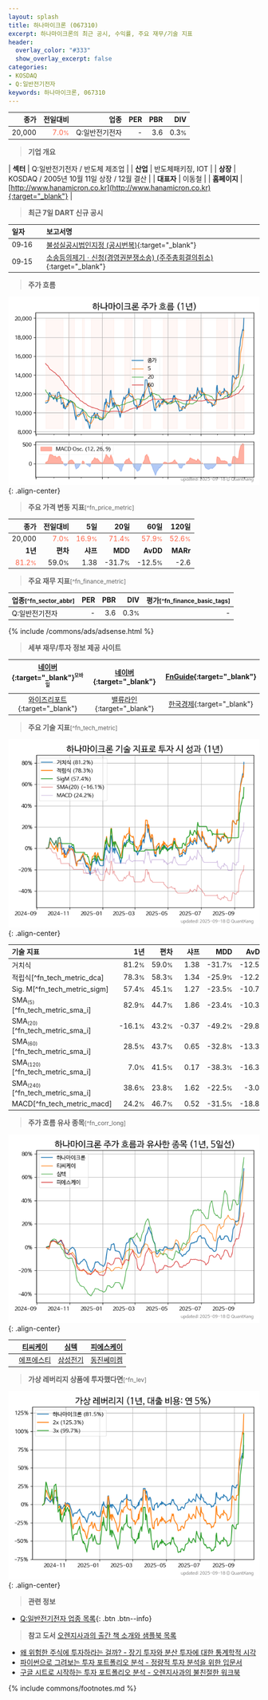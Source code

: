 ```yaml
---
layout: splash
title: 하나마이크론 (067310)
excerpt: 하나마이크론의 최근 공시, 수익률, 주요 재무/기술 지표
header:
  overlay_color: "#333"
  show_overlay_excerpt: false
categories:
- KOSDAQ
- Q:일반전기전자
keywords: 하나마이크론, 067310
---
```


| **종가** | **전일대비** | **업종** | **PER** | **PBR** | **DIV** |
| -------: | -----------: | -------: | ------: | ------: | ------: |
| 20,000 | <span style="color: tomato">7.0<small>%</small></span> | Q:일반전기전자 | - | 3.6 | 0.3<small>%</small> |

<!-- more -->


> **기업 개요**<a id="company"></a>

| <span style="white-space:nowrap;">**섹터**</span> | Q:일반전기전자 / 반도체 제조업 |
| <span style="white-space:nowrap;">**산업**</span> | 반도체패키징, IOT |
| <span style="white-space:nowrap;">**상장**</span> | KOSDAQ / 2005년 10월 11일 상장 / 12월 결산 |
| <span style="white-space:nowrap;">**대표자**</span> | 이동철 |
| <span style="white-space:nowrap;">**홈페이지**</span> | [http://www.hanamicron.co.kr](http://www.hanamicron.co.kr){:target="_blank"} |


> **최근 7일 DART 신규 공시**<a id="dart"></a>

| **일자** |      | **보고서명** |
| :------- | :--- | :----------- |
| 09&#x2011;16 | | [불성실공시법인지정              (공시번복)](https://dart.fss.or.kr/dsaf001/main.do?rcpNo=20250916900459){:target="_blank"} |
| 09&#x2011;15 | | [소송등의제기ㆍ신청(경영권분쟁소송)              (주주총회결의취소)](https://dart.fss.or.kr/dsaf001/main.do?rcpNo=20250915900551){:target="_blank"} |


> **주가 흐름**<a id="price"></a>

![067310](/stock/images/067310.png){: .align-center}


> **주요 가격 변동 지표**<small>[^fn_price_metric]</small>

| **종가** | **전일대비** | **5일** | **20일** | **60일** | **120일** |
| -------: | -----------: | ------: | -------: | -------: | --------: |
| 20,000 | <span style="color: tomato">7.0<small>%</small></span> | <span style="color: tomato">16.9<small>%</small></span> | <span style="color: tomato">71.4<small>%</small></span> | <span style="color: tomato">57.9<small>%</small></span> | <span style="color: tomato">52.6<small>%</small></span> |
| **1년** | **편차** | **샤프** | **MDD** | **AvDD** | **MARr** |
| <span style="color: tomato">81.2<small>%</small></span> | 59.0<small>%</small> | 1.38 | -31.7<small>%</small> | -12.5<small>%</small> | -2.6 |


> **주요 재무 지표**<small>[^fn_finance_metric]</small>

| **업종**<small>[^fn_sector_abbr]</small> | **PER** | **PBR** | **DIV** | **평가**<small>[^fn_finance_basic_tags]</small> |
| :--------------------------------------- | ------: | ------: | ------: | ----------------------------------------------: |
| Q:일반전기전자 | - | 3.6 | 0.3<small>%</small> | - |



{% include /commons/ads/adsense.html %}

> **세부 재무/투자 정보 제공 사이트**

| [네이버](https://m.stock.naver.com/domestic/stock/067310/finance/summary){:target="_blank"}<sup><small>모바일</small></sup> | [네이버](https://finance.naver.com/item/coinfo.naver?code=067310){:target="_blank"} | [FnGuide](https://comp.fnguide.com/SVO2/ASP/SVD_Invest.asp?gicode=A067310&MenuYn=Y){:target="_blank"} |
| :---: | :---: | :---: |
| [와이즈리포트](https://comp.wisereport.co.kr/company/c1040001.aspx?cmp_cd=067310){:target="_blank"} | [밸류라인](https://www.valueline.co.kr/finance/summary/067310){:target="_blank"} | [한국경제](https://markets.hankyung.com/stock/067310/financial-summary){:target="_blank"} |


> **주요 기술 지표**<small>[^fn_tech_metric]</small>


![067310](/stock/images/067310_tech.png){: .align-center}

| **기술 지표** | **1년** | **편차** | **샤프** | **MDD** | **AvDD** |
| :------------ | ------: | -----------: | -------: | ------: | -------: |
| 거치식 | 81.2<small>%</small> | 59.0<small>%</small> | 1.38 | -31.7<small>%</small> | -12.5<small>%</small> |
| 적립식[^fn_tech_metric_dca] | 78.3<small>%</small> | 58.3<small>%</small> | 1.34 | -25.9<small>%</small> | -12.2<small>%</small> |
| Sig. M[^fn_tech_metric_sigm] | 57.4<small>%</small> | 45.1<small>%</small> | 1.27 | -23.5<small>%</small> | -10.7<small>%</small> |
| SMA<small><sub>(5)</sub></small>[^fn_tech_metric_sma_i] | 82.9<small>%</small> | 44.7<small>%</small> | 1.86 | -23.4<small>%</small> | -10.3<small>%</small> |
| SMA<small><sub>(20)</sub></small>[^fn_tech_metric_sma_i] | -16.1<small>%</small> | 43.2<small>%</small> | -0.37 | -49.2<small>%</small> | -29.8<small>%</small> |
| SMA<small><sub>(60)</sub></small>[^fn_tech_metric_sma_i] | 28.5<small>%</small> | 43.7<small>%</small> | 0.65 | -32.8<small>%</small> | -13.3<small>%</small> |
| SMA<small><sub>(120)</sub></small>[^fn_tech_metric_sma_i] | 7.0<small>%</small> | 41.5<small>%</small> | 0.17 | -38.3<small>%</small> | -16.3<small>%</small> |
| SMA<small><sub>(240)</sub></small>[^fn_tech_metric_sma_i] | 38.6<small>%</small> | 23.8<small>%</small> | 1.62 | -22.5<small>%</small> | -3.0<small>%</small> |
| MACD[^fn_tech_metric_macd] | 24.2<small>%</small> | 46.7<small>%</small> | 0.52 | -31.5<small>%</small> | -18.8<small>%</small> |


> **주가 흐름 유사 종목**<a id="corr"></a><small>[^fn_corr_long]</small>

![067310](/stock/images/067310_corr.png){: .align-center}

|       | [티씨케이](/064760/) | [심텍](/222800/) | [피에스케이](/319660/) |
| :---: | :------------------------------------: | :------------------------------------: | :------------------------------------: |
|       | [에프에스티](/036810/) | [삼성전기](/009150/) | [동진쎄미켐](/005290/) |


> **가상 레버리지 상품에 투자했다면**<a id="2x"></a><small>[^fn_lev]</small>

![067310](/stock/images/067310_2x.png){: .align-center}


> **관련 정보**

- [Q:일반전기전자 업종 목록](/stats/sector/kosdaq_업종_일반전기전자_종목/){: .btn .btn--info}

> **참고 도서** [오렌지사과의 출간 책 소개와 샘플북 목록](https://kongdori.tistory.com/691)

- [왜 위험한 주식에 투자하라는 걸까? - 장기 투자와 분산 투자에 대한 통계학적 시각](https://kongdori.tistory.com/421)
- [파이썬으로 그려보는 투자 포트폴리오 분석  - 정량적 투자 분석을 위한 입문서](https://kongdori.tistory.com/643)
- [구글 시트로 시작하는 투자 포트폴리오 분석 - 오렌지사과의 불친절한 워크북](https://kongdori.tistory.com/449)


{% include commons/footnotes.md %}